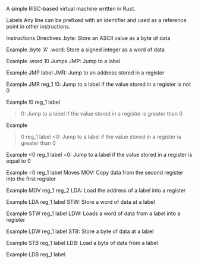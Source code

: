 A simple RISC-based virtual machine written in Rust.

Labels
Any line can be prefixed with an identifier and used as a reference point in other instructions.

Instructions
Directives
.byte: Store an ASCII value as a byte of data

Example
.byte 'A' 
.word: Store a signed integer as a word of data

Example
.word 10
Jumps
JMP: Jump to a label

Example
JMP label
JMR: Jump to an address stored in a register

Example
JMR reg_1
!0: Jump to a label if the value stored in a register is not 0

Example
!0  reg_1 label
>0: Jump to a label if the value stored in a register is greater than 0

Example
>0  reg_1 label
<0: Jump to a label if the value stored in a register is greater than 0

Example
<0  reg_1 label
=0: Jump to a label if the value stored in a register is equal to 0

Example
=0  reg_1 label
Moves
MOV: Copy data from the second register into the first register

Example
MOV reg_1 reg_2
LDA: Load the address of a label into a register

Example
LDA reg_1 label
STW: Store a word of data at a label

Example
STW reg_1 label
LDW: Loads a word of data from a label into a register

Example
LDW reg_1 label
STB: Store a byte of data at a label

Example
STB reg_1 label
LDB: Load a byte of data from a label

Example
LDB reg_1 label